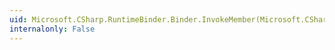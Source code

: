 ```yaml
---
uid: Microsoft.CSharp.RuntimeBinder.Binder.InvokeMember(Microsoft.CSharp.RuntimeBinder.CSharpBinderFlags,System.String,System.Collections.Generic.IEnumerable{System.Type},System.Type,System.Collections.Generic.IEnumerable{Microsoft.CSharp.RuntimeBinder.CSharpArgumentInfo})
internalonly: False
---
```

